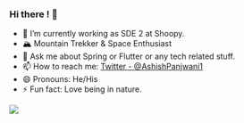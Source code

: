 ### Hi there ! 👋

- 🌱 I’m currently working as SDE 2 at Shoopy.
- 🏔️ Mountain Trekker & Space Enthusiast
- 💬 Ask me about Spring or Flutter or any tech related stuff.
- 📫 How to reach me: [Twitter - @AshishPanjwani1](https://twitter.com/AshishPanjwani1)
- 😄 Pronouns: He/His
- ⚡ Fun fact: Love being in nature.

<img src="https://github-readme-stats.vercel.app/api?username=ashish9825&&show_icons=true&title_color=ffffff&icon_color=0099cc&text_color=daf7dc&bg_color=151515">
